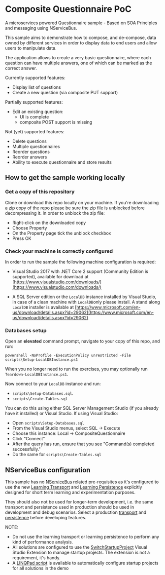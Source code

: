 # Composite Questionnaire PoC

A microservices powered Questionnaire sample - Based on SOA Principles and messaging using NServiceBus.

This sample aims to demonstrate how to compose, and de-compose, data owned by different services in order to display data to end users and allow users to manipulate data.

The application allows to create a very basic questionnaire, where each question can have multiple answers, one of which can be marked as the correct answer.

Currently supported features:

* Display list of questions
* Create a new question (via composite PUT support)

Partially supported features:

* Edit an existing question:
  * UI is complete
  * composite POST support is missing

Not (yet) supported features:

* Delete questions
* Multiple questionnaires
* Reorder questions
* Reorder answers
* Ability to execute questionnaire and store results

## How to get the sample working locally

### Get a copy of this repository

Clone or download this repo locally on your machine. If you're downloading a zip copy of the repo please be sure the zip file is unblocked before decompressing it. In order to unblock the zip file:

- Right-click on the downloaded copy
- Choose Property
- On the Property page tick the unblock checkbox
- Press OK

### Check your machine is correctly configured

In order to run the sample the following machine configuration is required:

- Visual Studio 2017 with .NET Core 2 support (Community Edition is supported), available for download at [https://www.visualstudio.com/downloads/](https://www.visualstudio.com/downloads/)


- A SQL Server edition or the `LocalDB` instance installed by Visual Studio, in case of a clean machine with `LocalDB`only please install. A stand along `LocalDB` installer is available at [https://www.microsoft.com/en-us/download/details.aspx?id=29062](https://www.microsoft.com/en-us/download/details.aspx?id=29062)

### Databases setup

Open an **elevated** command prompt, navigate to your copy of this repo, and run:

```batchfile
powershell -NoProfile -ExecutionPolicy unrestricted -File scripts\Setup-LocalDBInstance.ps1
```

When you no longer need to run the exercises, you may optionally run `Teardown-LocalDBInstance.ps1`.

Now connect to your `LocalDB` instance and run:

* `scripts\Setup-Databases.sql`.
* `scripts\Create-Tables.sql`

You can do this using either SQL Server Management Studio (if you already have it installed) or Visual Studio. If using Visual Studio:

- Open `scripts\Setup-Databases.sql`
- From the Visual Studio menus, select SQL -> Execute
- Choose this instance: Local -> CompositeQuestionnaire
- Click "Connect"
- After the query has run, ensure that you see "Command(s) completed successfully."
- Do the same for `scripts\Create-Tables.sql`

## NServiceBus configuration

This sample has no [NServiceBus](https://particular.net/nservicebus) related pre-requisites as it's configured to use the new [Learning Transport](https://docs.particular.net/nservicebus/learning-transport/) and [Learning Persistence](https://docs.particular.net/nservicebus/learning-persistence/) explicitly designed for short term learning and experimentation purposes.

They should also not be used for longer-term development, i.e. the same transport and persistence used in production should be used in development and debug scenarios. Select a production [transport](https://docs.particular.net/transports/) and [persistence](https://docs.particular.net/persistence/) before developing features. 

NOTE: 

* Do not use the learning transport or learning persistence to perform any kind of performance analysis.
* All solutions are configured to use the [SwitchStartupProject](https://marketplace.visualstudio.com/items?itemName=vs-publisher-141975.SwitchStartupProject) Visual Studio Extension to manage startup projects. The extension is not a requirement, it's handy.
* A [LINQPad script](SetStartupProjects.linq) is available to automatically configure startup projects for all solutions in the demo